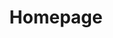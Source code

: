 ---
title: Homepage
tags: 
categories: 
lang: en
enableToc: true
enableBackLinks: true
enableGraph: true
---